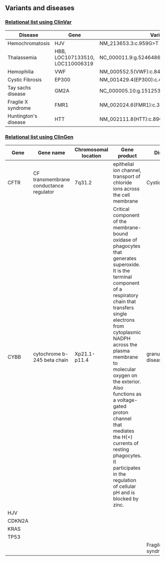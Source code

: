 ## Variants and diseases

### [Relational list using ClinVar](https://www.ncbi.nlm.nih.gov/clinvar/)

|Disease|Gene|Variants|
|-------|----|--------|
|Hemochromatosis|HJV|NM_213653.3:c.959G>T|
|Thalassemia|	HBB, LOC107133510, LOC110006319|NC_000011.9:g.5246486_5247105delinsTCTACTT|
|Hemophilia|VWF|NM_000552.5(VWF):c.8401G>A (p.Ala2801Thr)|
|Cystic Fibrosis|EP300|NM_001429.4(EP300):c.4026-9A>G|
|Tay sachs disease|GM2A|NC_000005.10:g.151253113T>C|
|Fragile X syndrome|FMR1|NM_002024.6(FMR1):c.357A>C (p.Lys119Asn)|
|Huntington's disease|HTT|NM_002111.8(HTT):c.8909G>A (p.Gly2970Asp)|


### [Relational list using ClinGen](https://clinicalgenome.org/)
|Gene|Gene name|Chromosomal location|Gene product|Disease|
|----|---------|--------------------|------------|-------|
|CFTR|CF transmembrane conductance regulator|7q31.2|epithelial ion channel, transport of chloride ions across the cell membrane|Cystic fibrosis|
|CYBB|cytochrome b-245 beta chain|Xp21.1-p11.4|Critical component of the membrane-bound oxidase of phagocytes that generates superoxide. It is the terminal component of a respiratory chain that transfers single electrons from cytoplasmic NADPH across the plasma membrane to molecular oxygen on the exterior. Also functions as a voltage-gated proton channel that mediates the H(+) currents of resting phagocytes. It participates in the regulation of cellular pH and is blocked by zinc.|granulomatous disease|
|HJV|		|		|		|		|
|CDKN2A|		|		|		|		|
|KRAS|		|		|		|		|
|TP53|		|		|		|		|
|		|		|		|		|Fragile X syndrome|
